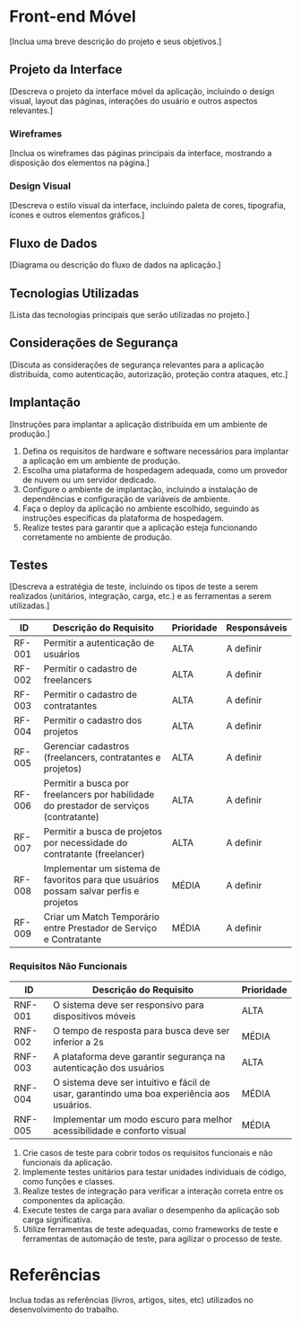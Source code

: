 # Front-end Móvel

[Inclua uma breve descrição do projeto e seus objetivos.]

## Projeto da Interface

[Descreva o projeto da interface móvel da aplicação, incluindo o design visual, layout das páginas, interações do usuário e outros aspectos relevantes.]

### Wireframes

[Inclua os wireframes das páginas principais da interface, mostrando a disposição dos elementos na página.]

### Design Visual

[Descreva o estilo visual da interface, incluindo paleta de cores, tipografia, ícones e outros elementos gráficos.]

## Fluxo de Dados

[Diagrama ou descrição do fluxo de dados na aplicação.]

## Tecnologias Utilizadas

[Lista das tecnologias principais que serão utilizadas no projeto.]

## Considerações de Segurança

[Discuta as considerações de segurança relevantes para a aplicação distribuída, como autenticação, autorização, proteção contra ataques, etc.]

## Implantação

[Instruções para implantar a aplicação distribuída em um ambiente de produção.]

1. Defina os requisitos de hardware e software necessários para implantar a aplicação em um ambiente de produção.
2. Escolha uma plataforma de hospedagem adequada, como um provedor de nuvem ou um servidor dedicado.
3. Configure o ambiente de implantação, incluindo a instalação de dependências e configuração de variáveis de ambiente.
4. Faça o deploy da aplicação no ambiente escolhido, seguindo as instruções específicas da plataforma de hospedagem.
5. Realize testes para garantir que a aplicação esteja funcionando corretamente no ambiente de produção.

## Testes

[Descreva a estratégia de teste, incluindo os tipos de teste a serem realizados (unitários, integração, carga, etc.) e as ferramentas a serem utilizadas.]

| ID     | Descrição do Requisito                                                                 | Prioridade | Responsáveis |
|--------|----------------------------------------------------------------------------------------|------------|--------------|
| RF-001 | Permitir a autenticação de usuários                                                    | ALTA       | A definir    |   
| RF-002 | Permitir o cadastro de freelancers                                                     | ALTA       | A definir    |   
| RF-003 | Permitir o cadastro de contratantes                                                    | ALTA       | A definir    |
| RF-004 | Permitir o cadastro dos projetos                                                       | ALTA       | A definir    |
| RF-005 | Gerenciar cadastros (freelancers, contratantes e projetos)                             | ALTA       | A definir    |
| RF-006 | Permitir a busca por freelancers por habilidade do prestador de serviços (contratante) | ALTA       | A definir    |
| RF-007 | Permitir a busca de projetos por necessidade do contratante (freelancer)               | ALTA       | A definir    |
| RF-008 | Implementar um sistema de favoritos para que usuários possam salvar perfis e projetos  | MÉDIA      | A definir    |
| RF-009 | Criar um Match Temporário entre Prestador de Serviço e Contratante                     | MÉDIA      | A definir    |

### Requisitos Não Funcionais

| ID      | Descrição do Requisito                                                                     | Prioridade |
|---------|--------------------------------------------------------------------------------------------|------------|
| RNF-001 | O sistema deve ser responsivo para dispositivos móveis                                     | ALTA       |
| RNF-002 | O tempo de resposta para busca deve ser inferior a 2s                                      | MÉDIA      |
| RNF-003 | A plataforma deve garantir segurança na autenticação dos usuários                          | ALTA       |
| RNF-004 | O sistema deve ser intuitivo e fácil de usar, garantindo uma boa experiência aos usuários. | MÉDIA      |
| RNF-005 | Implementar um modo escuro para melhor acessibilidade e conforto visual                    | MÉDIA      |

1. Crie casos de teste para cobrir todos os requisitos funcionais e não funcionais da aplicação.
2. Implemente testes unitários para testar unidades individuais de código, como funções e classes.
3. Realize testes de integração para verificar a interação correta entre os componentes da aplicação.
4. Execute testes de carga para avaliar o desempenho da aplicação sob carga significativa.
5. Utilize ferramentas de teste adequadas, como frameworks de teste e ferramentas de automação de teste, para agilizar o
   processo de teste.

# Referências

Inclua todas as referências (livros, artigos, sites, etc) utilizados no desenvolvimento do trabalho.
